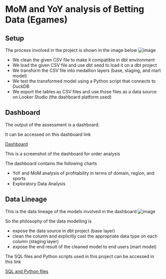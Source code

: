 # MoM and YoY analysis of Betting Data (Egames)


## Setup
The process involved in the project is shown in the image below
![image](https://github.com/user-attachments/assets/6111c7ab-67f7-4ae0-bc54-beda27f34e16)
- We clean the given CSV file to make it compatible in dbt environment
- We load the given CSV file and use dbt seed to load it on a dbt project
- We transform the CSV file into medallion layers (base, staging, and mart model)
- We test the transformed model using a Python script that connects to DuckDB
- We export the tables as CSV files and use those files as a data source on Looker Studio (the dashboard platform used)

## Dashboard
The output of the assessment is a dashboard. 

It can be accessed on this dashboard link

[Dashboard](https://lookerstudio.google.com/reporting/87cc1617-b2be-4219-8094-064c82b2439c)

This is a screenshot of the dashboard for order analysis


The dashboard contains the following charts
- YoY and MoM analysis of profitability in terms of domain, region, and sports
- Exploratory Data Analysis 

## Data Lineage
This is the data lineage of the models involved in the dashboard
![image](https://github.com/user-attachments/assets/5b7b97fa-bc14-46d3-8b40-4940cde974af)


So the philosophy of the data modelling is
- expose the data source in dbt project (base layer)
- clean the column and explicitly cast the appropriate data type on each column (staging layer)
- expose the end result of the cleaned model to end users (mart model)

The SQL files and Python scripts used in this project can be accessed in this link

[SQL and Python files](https://github.com/jddeguia/egames/tree/main/egames_data_platform)
